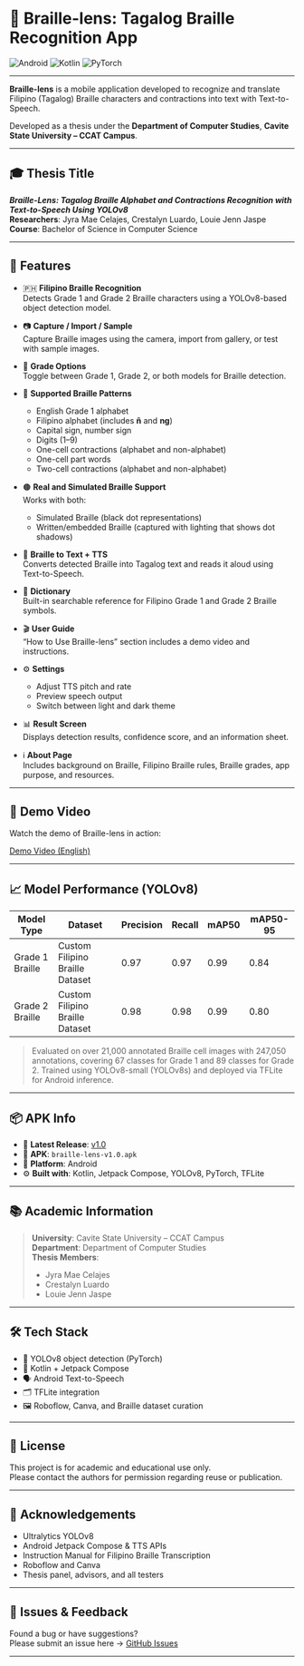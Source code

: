 # 📱 Braille-lens: Tagalog Braille Recognition App

![Android](https://img.shields.io/badge/Android-3DDC84?style=for-the-badge&logo=android&logoColor=white)
![Kotlin](https://img.shields.io/badge/kotlin-%237F52FF.svg?style=for-the-badge&logo=kotlin&logoColor=white)
![PyTorch](https://img.shields.io/badge/PyTorch-%23EE4C2C.svg?style=for-the-badge&logo=PyTorch&logoColor=white)

---

**Braille-lens** is a mobile application developed to recognize and translate Filipino (Tagalog) Braille characters and contractions into text with Text-to-Speech.  

Developed as a thesis under the **Department of Computer Studies**, **Cavite State University – CCAT Campus**.

---

## 🎓 Thesis Title

**_Braille-Lens: Tagalog Braille Alphabet and Contractions Recognition with Text-to-Speech Using YOLOv8_**  
**Researchers**: Jyra Mae Celajes, Crestalyn Luardo, Louie Jenn Jaspe  
**Course**: Bachelor of Science in Computer Science

---

## 🧠 Features

- 🇵🇭 **Filipino Braille Recognition**  
  Detects Grade 1 and Grade 2 Braille characters using a YOLOv8-based object detection model.

- 📷 **Capture / Import / Sample**  
  Capture Braille images using the camera, import from gallery, or test with sample images.

- 🔄 **Grade Options**  
  Toggle between Grade 1, Grade 2, or both models for Braille detection.

- 🧠 **Supported Braille Patterns**
  - English Grade 1 alphabet  
  - Filipino alphabet (includes **ñ** and **ng**)  
  - Capital sign, number sign  
  - Digits (1–9)  
  - One-cell contractions (alphabet and non-alphabet)  
  - One-cell part words  
  - Two-cell contractions (alphabet and non-alphabet)

- 🟤 **Real and Simulated Braille Support**  
  Works with both:
  - Simulated Braille (black dot representations)
  - Written/embedded Braille (captured with lighting that shows dot shadows)

- 📝 **Braille to Text + TTS**  
  Converts detected Braille into Tagalog text and reads it aloud using Text-to-Speech.

- 📖 **Dictionary**  
  Built-in searchable reference for Filipino Grade 1 and Grade 2 Braille symbols.

- 🎬 **User Guide**  
  “How to Use Braille-lens” section includes a demo video and instructions.

- ⚙️ **Settings**  
  - Adjust TTS pitch and rate  
  - Preview speech output  
  - Switch between light and dark theme

- 📊 **Result Screen**  
  Displays detection results, confidence score, and an information sheet.

- ℹ️ **About Page**  
  Includes background on Braille, Filipino Braille rules, Braille grades, app purpose, and resources.

---

## 🎥 Demo Video

Watch the demo of Braille-lens in action:

[Demo Video (English)](https://drive.google.com/file/d/1z8Z42ei2bMmutK8rciqKvnvAoepmRwfd/view?usp=drive_link)

---

## 📈 Model Performance (YOLOv8)

| Model Type        | Dataset                       | Precision | Recall | mAP50 | mAP50-95 |
|-------------------|-------------------------------|-----------|--------|--------|-----------|
| Grade 1 Braille   | Custom Filipino Braille Dataset | 0.97      | 0.97   | 0.99   | 0.84      |
| Grade 2 Braille   | Custom Filipino Braille Dataset | 0.98      | 0.98   | 0.99   | 0.80      |

> Evaluated on over 21,000 annotated Braille cell images with 247,050 annotations, covering 67 classes for Grade 1 and 89 classes for Grade 2. Trained using YOLOv8-small (YOLOv8s) and deployed via TFLite for Android inference.

---

## 📦 APK Info

- 🔖 **Latest Release**: [v1.0](https://github.com/aemiio/braille-lens-kotlin/releases)
- 📁 **APK**: `braille-lens-v1.0.apk`
- 📱 **Platform**: Android
- ⚙️ **Built with**: Kotlin, Jetpack Compose, YOLOv8, PyTorch, TFLite

---

## 📚 Academic Information

> **University**: Cavite State University – CCAT Campus  
> **Department**: Department of Computer Studies  
> **Thesis Members**:
> - Jyra Mae Celajes  
> - Crestalyn Luardo  
> - Louie Jenn Jaspe

---

## 🛠 Tech Stack

- 🧠 YOLOv8 object detection (PyTorch)
- 📱 Kotlin + Jetpack Compose
- 🗣️ Android Text-to-Speech
- 🗂️ TFLite integration
- 🖼️ Roboflow, Canva, and Braille dataset curation

---

## 📄 License

This project is for academic and educational use only.  
Please contact the authors for permission regarding reuse or publication.

---

## 🙌 Acknowledgements

- Ultralytics YOLOv8  
- Android Jetpack Compose & TTS APIs  
- Instruction Manual for Filipino Braille Transcription  
- Roboflow and Canva  
- Thesis panel, advisors, and all testers

---

## 🐛 Issues & Feedback

Found a bug or have suggestions?  
Please submit an issue here → [GitHub Issues](https://github.com/aemiio/braille-lens-kotlin/issues)

---

